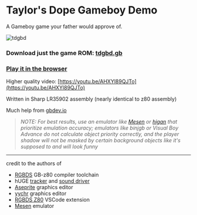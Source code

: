# Taylor's Dope Gameboy Demo

A Gameboy game your father would approve of.

![tdgbd](https://github.com/taylorplewe/tdgbd/assets/69979860/57009502-603d-42fc-bffa-14dc956b1333)

### Download just the game ROM: [tdgbd.gb](/bin/tdgbd.gb)

### [Play it in the browser](https://taylorplewe.github.io/tdgbd/)

Higher quality video: [https://youtu.be/AHXYl89QJTo](https://youtu.be/AHXYl89QJTo)

Written in Sharp LR35902 assembly (nearly identical to z80 assembly)

Much help from [gbdev.io](https://gbdev.io/pandocs/)

> *NOTE: For best results, use an emulator like [Mesen](https://mesen.ca) or [higan](https://github.com/higan-emu/higan/releases) that prioritize emulation accuracy; emulators like binjgb or Visual Boy Advance do not calculate object priority correctly, and the player shadow will not be masked by certain background objects like it's supposed to and will look funny*

---
credit to the authors of
- [RGBDS](https://rgbds.gbdev.io/) GB-z80 compiler toolchain
- hUGE [tracker](https://github.com/SuperDisk/hUGETracker) and [sound driver](https://github.com/SuperDisk/hUGEDriver)
- [Aseprite](https://aseprite.org) graphics editor
- [yychr](https://www.romhacking.net/utilities/958/) graphics editor
- [RGBDS Z80](https://marketplace.visualstudio.com/items?itemName=donaldhays.rgbds-z80) VSCode extension
- [Mesen](https://mesen.ca) emulator
